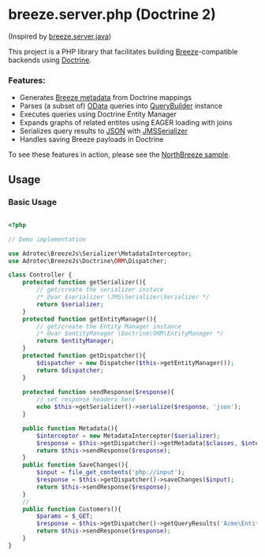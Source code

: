 # breeze.server.php (Doctrine 2)

(Inspired by [breeze.server.java](https://github.com/Breeze/breeze.server.java))

This project is a PHP library that facilitates building [Breeze](http://www.breezejs.com/)-compatible backends using
[Doctrine](http://hibernate.org/orm/).

### Features:

- Generates [Breeze metadata](http://www.breezejs.com/documentation/metadata) from Doctrine mappings
- Parses (a subset of) [OData](http://www.odata.org/documentation/odata-version-3-0/url-conventions/) queries into [QueryBuilder](http://docs.doctrine-project.org/en/2.0.x/reference/query-builder.html) instance
- Executes queries using Doctrine Entity Manager
- Expands graphs of related entites using EAGER loading with joins
- Serializes query results to [JSON](http://www.json.org/) with [JMSSerializer](http://jmsyst.com/libs/serializer)
- Handles saving Breeze payloads in Doctrine

To see these features in action, please see the [NorthBreeze sample](https://github.com/Breeze/breeze.js.samples/tree/master/java/NorthBreeze).

## Usage

### Basic Usage

```php

<?php

// Demo implementation

use Adrotec\BreezeJs\Serializer\MetadataInterceptor;
use Adrotec\BreezeJs\Doctrine\ORM\Dispatcher;

class Controller {
    protected function getSerializer(){
        // get/create the serializer instace
        /* @var $serializer \JMS\Serializer\Serializer */
        return $serializer;
    }
    protected function getEntityManager(){
        // get/create the Entity Manager instance
        /* @var $entityManager \Doctrine\ORM\EntityManager */
        return $entityManager;
    }
    protected function getDispatcher(){
        $dispatcher = new Dispatcher($this->getEntityManager());
        return $dispatcher;
    }
    
    protected function sendResponse($response){
        // set response headers here
        echo $this->getSerializer()->serialize($response, 'json');
    }

    public function Metadata(){
        $interceptor = new MetadataInterceptor($serializer);
        $response = $this->getDispatcher()->getMetadata($classes, $interceptor);
        return $this->sendResponse($response);
    }
    public function SaveChanges(){
        $input = file_get_contents('php://input');
        $response = $this->getDispatcher()->saveChanges($input);
        return $this->sendResponse($response);
    }
    //
    public function Customers(){
        $params = $_GET;
        $response = $this->getDispatcher()->getQueryResults('Acme\Entity\Customer', $params);
        return $this->sendResponse($response);
    }
}

```
